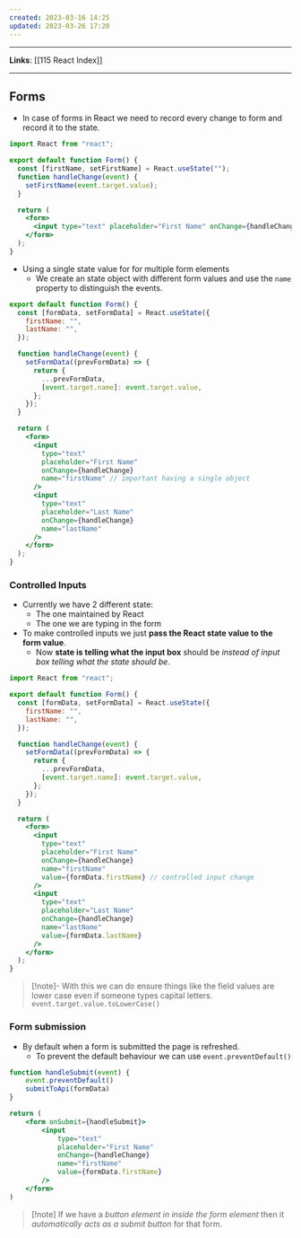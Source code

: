 ```yaml
---
created: 2023-03-16 14:25
updated: 2023-03-26 17:20
---
```

---
**Links**: [[115 React Index]]

---
## Forms
- In case of forms in React we need to record every change to form and record it to the state.

```jsx
import React from "react";

export default function Form() {
  const [firstName, setFirstName] = React.useState("");
  function handleChange(event) {
    setFirstName(event.target.value);
  }

  return (
    <form>
      <input type="text" placeholder="First Name" onChange={handleChange} />
    </form>
  );
}
```

- Using a single state value for for multiple form elements
	- We create an state object with different form values and use the `name` property to distinguish the events.

```jsx
export default function Form() {
  const [formData, setFormData] = React.useState({
    firstName: "",
    lastName: "",
  });

  function handleChange(event) {
    setFormData((prevFormData) => {
      return {
        ...prevFormData,
        [event.target.name]: event.target.value,
      };
    });
  }

  return (
    <form>
      <input
        type="text"
        placeholder="First Name"
        onChange={handleChange}
        name="firstName" // important having a single object
      />
      <input
        type="text"
        placeholder="Last Name"
        onChange={handleChange}
        name="lastName"
      />
    </form>
  );
}
```

### Controlled Inputs
- Currently we have 2 different state:
	- The one maintained by React
	- The one we are typing in the form
- To make controlled inputs we just **pass the React state value to the form value**.
	- Now **state is telling what the input box** should be *instead of input box telling what the state should be*.

```jsx
import React from "react";

export default function Form() {
  const [formData, setFormData] = React.useState({
    firstName: "",
    lastName: "",
  });

  function handleChange(event) {
    setFormData((prevFormData) => {
      return {
        ...prevFormData,
        [event.target.name]: event.target.value,
      };
    });
  }

  return (
    <form>
      <input
        type="text"
        placeholder="First Name"
        onChange={handleChange}
        name="firstName"
        value={formData.firstName} // controlled input change
      />
      <input
        type="text"
        placeholder="Last Name"
        onChange={handleChange}
        name="lastName"
        value={formData.lastName}
      />
    </form>
  );
}
```

> [!note]- With this we can do ensure things like the field values are lower case even if someone types capital letters.
> `event.target.value.toLowerCase()`

### Form submission
- By default when a form is submitted the page is refreshed. 
	- To prevent the default behaviour we can use `event.preventDefault()`

```jsx
function handleSubmit(event) {
    event.preventDefault()
    submitToApi(formData)
}

return (
    <form onSubmit={handleSubmit}>
        <input
            type="text"
            placeholder="First Name"
            onChange={handleChange}
            name="firstName"
            value={formData.firstName}
        />
    </form>
)
```

> [!note] If we have a *button element in inside the form element* then it *automatically acts as a submit button* for that form.